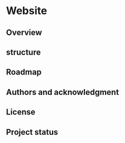 # Website

## Overview

## structure

## Roadmap

## Authors and acknowledgment

## License

## Project status